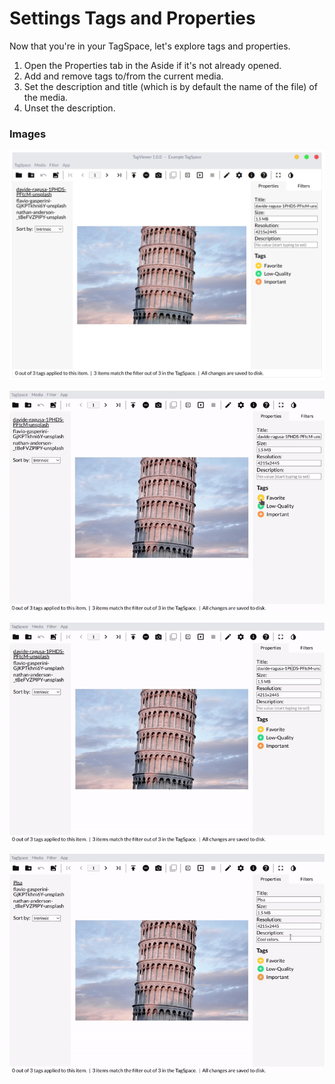 # Settings Tags and Properties

Now that you're in your TagSpace, let's explore tags and properties.

1. Open the Properties tab in the Aside if it's not already opened.
2. Add and remove tags to/from the current media.
3. Set the description and title \(which is by default the name of the file\) of the media.
4. Unset the description.

### Images

![Step 1: The Properties tab is selected in the Aside.](../.gitbook/assets/screenshot-20200704151657-2040x1492.png)

![Step 2: Adding and removing tags](../.gitbook/assets/addremovetags.gif)

![Step 3: Setting properties](../.gitbook/assets/setprops.gif)

![Step 4: Unsetting a property](../.gitbook/assets/unsetprop.gif)



